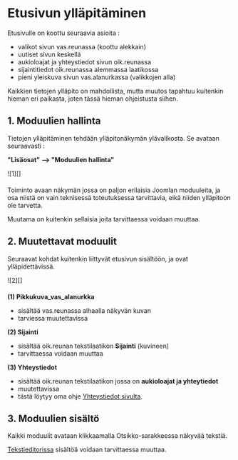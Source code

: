 # Etusivun ylläpitäminen

Etusivulle on koottu seuraavia  asioita :

* valikot sivun vas.reunassa (koottu alekkain)
* uutiset sivun keskellä
* aukioloajat ja yhteystiedot sivun oik.reunassa
* sijaintitiedot oik.reunassa alemmassa laatikossa
* pieni yleiskuva sivun vas.alanurkassa (valikkojen alla)

Kaikkien tietojen ylläpito on mahdollista, mutta muutos tapahtuu kuitenkin hieman eri paikasta,
joten tässä hieman ohjeistusta siihen.


## 1. Moduulien hallinta

Tietojen ylläpitäminen tehdään ylläpitonäkymän ylävalikosta. Se avataan seuraavasti :

__"Lisäosat" --> "Moduulien hallinta"__

<figure class="fig-n border" style="margin:0 0 20px 0">
![1][]
</figure>

Toiminto avaan näkymän jossa on paljon erilaisia Joomlan moduuleita,
ja osa niistä on vain teknisessä toteutuksessa tarvittavia, eikä niiden ylläpitoon ole tarvetta.

Muutama on kuitenkin sellaisia joita tarvittaessa voidaan muuttaa.

## 2. Muutettavat moduulit

Seuraavat kohdat kuitenkin liittyvät etusivun sisältöön, ja ovat ylläpidettävissä.

<figure class="fig-n border" style="margin:0 0 20px 0">
![2][]
</figure>


__(1) Pikkukuva_vas_alanurkka__

* sisältää vas.reunassa alhaalla näkyvän kuvan
* tarviessa muutettavissa

__(2) Sijainti__

* sisältää oik.reunan tekstilaatikon __Sijainti__ (kuvineen)
* tarvittaessa voidaan muuttaa

__(3) Yhteystiedot__

* sisältää oik.reunan tekstilaatikon jossa on __aukioloajat ja yhteytiedot__
* muutettavissa
* tästä löytyy oma ohje [Yhteystiedot sivulta][10].


## 3. Moduulien sisältö

Kaikki moduulit avataan klikkaamalla Otsikko-sarakkeessa näkyvää tekstiä.

[Tekstieditorissa][11] sisältöä voidaan tarvittaessa muuttaa.



[1]: kuvat/kuva57.png "Ruutumalli"
[2]: kuvat/kuva58.png "Ruutumalli"
[10]: pages/yhteystiedot.md
[11]: pages/tekstieditorin-kaytto.md
[12]: http://www.netmiller.fi
